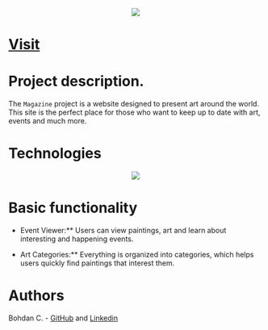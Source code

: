 <p align="center">
  <img src="https://i.ibb.co/93MtJYt/logoMM.jpg">
</p>

# [Visit](https://magazine-web.vercel.app/)

# Project description.
The `Magazine` project is a website designed to present art around the world. This site is the perfect place for those who want to keep up to date with art, events and much more.

# Technologies
<p align="center">
  <a href="https://skillicons.dev">
    <img src="https://skillicons.dev/icons?i=html,js,scss,react,vite,vercel" />
  </a>
</p>

# Basic functionality

* Event Viewer:** Users can view paintings, art and learn about interesting and happening events.

* Art Categories:** Everything is organized into categories, which helps users quickly find paintings that interest them.

# Authors
Bohdan C. - [GitHub](https://github.com/den-ffv) and [Linkedin](https://linkedin.com/in/bohdan-chokhlenko)
